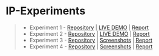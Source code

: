 # IP-Experiments

>- Experiment 1 -
>[Repository](https://github.com/saravana-sn/wedding-photography) | [LIVE DEMO](https://saravana-sn.github.io/wedding-photography/) | [Report](https://github.com/saravana-sn/wedding-photography/blob/master/Screenshots/70_Exp1_IP_SaravanaSundar.pdf)
>- Experiment 2 -
>[Repository](https://github.com/saravana-sn/rock-paper-scissors) | [LIVE DEMO](https://saravana-sn.github.io/rock-paper-scissors/) | [Report](https://github.com/saravana-sn/rock-paper-scissors/blob/master/Screenshots/70_Exp2_IP_SaravanaSundar.pdf)
>- Experiment 3 -
>[Repository](https://github.com/saravana-sn/IP-Experiments/tree/master/Exp3_Contact-form) | [Screenshots](https://github.com/saravana-sn/IP-Experiments/blob/master/Exp3_Contact-form/README.md) | [Report](https://github.com/saravana-sn/IP-Experiments/blob/master/Exp3_Contact-form/screenshots/70_Exp3_IP_SaravanaSundar.pdf)
>- Experiment 4 -
>[Repository](https://github.com/saravana-sn/IP-Experiments/tree/master/Exp4_ReactApp) | [Screenshots](https://github.com/saravana-sn/IP-Experiments/blob/master/Exp4_ReactApp/Screenshots.md) | [Report](https://github.com/saravana-sn/IP-Experiments/blob/master/Exp4_ReactApp/Screenshots/70_Exp4_IP_SaravanaSundar.pdf)
